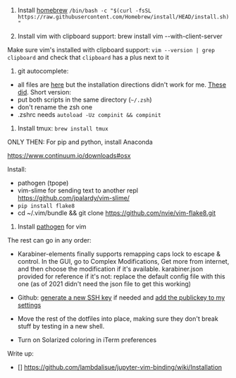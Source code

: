 1. Install [homebrew](https://brew.sh/)
`/bin/bash -c "$(curl -fsSL https://raw.githubusercontent.com/Homebrew/install/HEAD/install.sh)"`

1. Install vim with clipboard support:
brew install vim --with-client-server

Make sure vim's installed with clipboard support: 
`vim --version | grep clipboard`
and check that `clipboard` has a plus next to it

1. git autocomplete: 
- all files are [here](https://github.com/git/git/blob/master/contrib/completion/git-completion.zsh) but the installation directions didn't work for me. [These did](https://www.oliverspryn.com/blog/adding-git-completion-to-zsh). Short version: 
- put both scripts in the same directory (`~/.zsh`)
- don't rename the zsh one
- .zshrc needs `autoload -Uz compinit && compinit`

1. Install tmux:
`brew install tmux`

ONLY THEN: For pip and python, install Anaconda

https://www.continuum.io/downloads#osx

Install:
- pathogen (tpope)
- vim-slime for sending text to another repl https://github.com/jpalardy/vim-slime/
- `pip install flake8`
- cd ~/.vim/bundle && git clone https://github.com/nvie/vim-flake8.git

1. Install [pathogen](https://github.com/tpope/vim-pathogen) for vim

The rest can go in any order:

- Karabiner-elements finally supports remapping caps lock to escape & control. In the GUI, go to Complex Modifications, Get more from internet, and then choose the modification if it's available. karabiner.json provided for reference if it's not: replace the default config file with this one (as of 2021 didn't need the json file to get this working)

- Github: [generate a new SSH key](https://docs.github.com/en/github/authenticating-to-github/generating-a-new-ssh-key-and-adding-it-to-the-ssh-agent) if needed and [add the publickey to my settings](https://github.com/settings/ssh/new)

- Move the rest of the dotfiles into place, making sure they don't break stuff by testing in a new shell.

- Turn on Solarized coloring in iTerm preferences

Write up: 
- [] https://github.com/lambdalisue/jupyter-vim-binding/wiki/Installation
